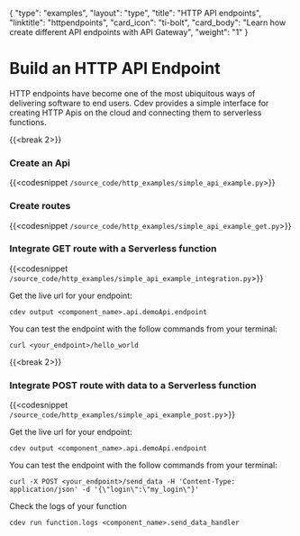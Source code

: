 {
    "type": "examples",
    "layout": "type",
    "title": "HTTP API endpoints",
    "linktitle": "httpendpoints",
    "card_icon": "ti-bolt",
    "card_body": "Learn how create different API endpoints with API Gateway",
    "weight": "1"
}

# Build an HTTP API Endpoint

HTTP endpoints have become one of the most ubiquitous ways of delivering software to end users. Cdev provides a simple
interface for creating HTTP Apis on the cloud and connecting them to serverless functions. 

{{<break 2>}}
### Create an Api
{{<codesnippet `/source_code/http_examples/simple_api_example.py`>}}


### Create routes
{{<codesnippet `/source_code/http_examples/simple_api_example_get.py`>}}


### Integrate GET route with a Serverless function
{{<codesnippet `/source_code/http_examples/simple_api_example_integration.py`>}}

Get the live url for your endpoint:
```
cdev output <component_name>.api.demoApi.endpoint
```

You can test the endpoint with the follow commands from your terminal:
```
curl <your_endpoint>/hello_world
```

{{<break 2>}}
### Integrate POST route with data to a Serverless function
{{<codesnippet `/source_code/http_examples/simple_api_example_post.py`>}}

Get the live url for your endpoint:
```
cdev output <component_name>.api.demoApi.endpoint
```

You can test the endpoint with the follow commands from your terminal:
```
curl -X POST <your_endpoint>/send_data -H 'Content-Type: application/json' -d '{\"login\":\"my_login\"}'
```

Check the logs of your function
```
cdev run function.logs <component_name>.send_data_handler
```
